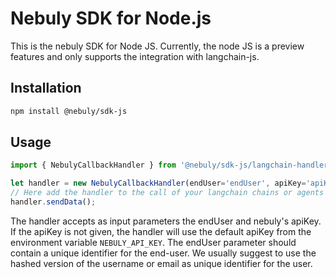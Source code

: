 # Nebuly SDK for Node.js
This is the nebuly SDK for Node JS. Currently, the node JS is a preview features and only supports the integration with langchain-js.

## Installation
```bash
npm install @nebuly/sdk-js
```

## Usage
```typescript
import { NebulyCallbackHandler } from '@nebuly/sdk-js/langchain-handler';

let handler = new NebulyCallbackHandler(endUser='endUser', apiKey='apiKey');
// Here add the handler to the call of your langchain chains or agents
handler.sendData();
```

The handler accepts as input parameters the endUser and nebuly's apiKey. If the apiKey is not given, the handler will use the default apiKey from the environment variable `NEBULY_API_KEY`. The endUser parameter should contain a unique identifier for the end-user. We usually suggest to use the hashed version of the username or email as unique identifier for the user.
